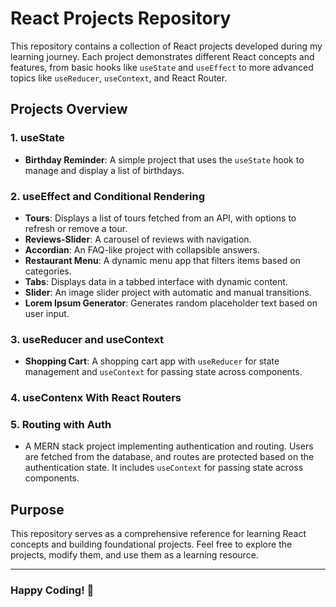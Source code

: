 # React Projects Repository

This repository contains a collection of React projects developed during my learning journey. Each project demonstrates different React concepts and features, from basic hooks like `useState` and `useEffect` to more advanced topics like `useReducer`, `useContext`, and React Router.

## Projects Overview

### 1. **useState**

- **Birthday Reminder**: A simple project that uses the `useState` hook to manage and display a list of birthdays.

### 2. **useEffect and Conditional Rendering**

- **Tours**: Displays a list of tours fetched from an API, with options to refresh or remove a tour.
- **Reviews-Slider**: A carousel of reviews with navigation.
- **Accordian**: An FAQ-like project with collapsible answers.
- **Restaurant Menu**: A dynamic menu app that filters items based on categories.
- **Tabs**: Displays data in a tabbed interface with dynamic content.
- **Slider**: An image slider project with automatic and manual transitions.
- **Lorem Ipsum Generator**: Generates random placeholder text based on user input.

### 3. **useReducer and useContext**

- **Shopping Cart**: A shopping cart app with `useReducer` for state management and `useContext` for passing state across components.

### 4. **useContenx With React Routers**

### 5. **Routing with Auth**

- A MERN stack project implementing authentication and routing. Users are fetched from the database, and routes are protected based on the authentication state. It includes `useContext` for passing state across components.

## Purpose

This repository serves as a comprehensive reference for learning React concepts and building foundational projects. Feel free to explore the projects, modify them, and use them as a learning resource.

---

### Happy Coding! 🎉
